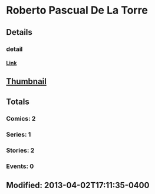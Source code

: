 # Roberto Pascual De La Torre 
## Details
### detail
#### [Link](http://marvel.com/comics/creators/11555/roberto_pascual_de_la_torre?utm_campaign=apiRef&utm_source=225578a89fc76f3d20fbffda5d17a88d)
## [Thumbnail](http://i.annihil.us/u/prod/marvel/i/mg/b/40/image_not_available.jpg)
## Totals
### Comics: 2
### Series: 1
### Stories: 2
### Events: 0
## Modified: 2013-04-02T17:11:35-0400